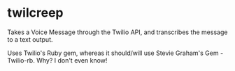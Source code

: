 twilcreep
==========

Takes a Voice Message through the Twilio API, and transcribes the message to a text output.

Uses Twilio's Ruby gem, whereas it should/will use Stevie Graham's Gem - Twilio-rb.  Why?  I don't even know!